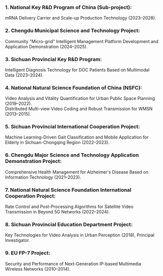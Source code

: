 ### 1.	National Key R&D Program of China (Sub-project):
mRNA Delivery Carrier and Scale-up Production Technology (2023–2028).
### 2.	Chengdu Municipal Science and Technology Project:
Community "Micro-grid" Intelligent Management Platform Development and Application Demonstration (2024–2025).
### 3.	Sichuan Provincial Key R&D Program:
Intelligent Diagnosis Technology for DOC Patients Based on Multimodal Data (2023–2024).
### 4.	National Natural Science Foundation of China (NSFC):
Video Analysis and Vitality Quantification for Urban Public Space Planning (2019–2022).\
Distributed Multi-view Video Coding and Robust Transmission for WMSN (2013–2015).
### 5.	Sichuan Provincial International Cooperation Project:
Machine Learning-Driven Gait Classification and Mobile Application for Elderly in Sichuan-Chongqing Region (2022–2023).
### 6.	Chengdu Major Science and Technology Application Demonstration Project:
Comprehensive Health Management for Alzheimer's Disease Based on Information Technology (2021–2023).
### 7.	National Natural Science Foundation International Cooperation Project:
Rate Control and Post-Processing Algorithms for Satellite Video Transmission in Beyond 5G Networks (2022–2024).
### 8.	Sichuan Provincial Education Department Project:
Key Technologies for Video Analysis in Urban Perception (2018), Principal Investigator.
### 9.	EU FP-7 Project:
Security and Performance of Next-Generation IP-based Multimedia Wireless Networks (2010–2014).

